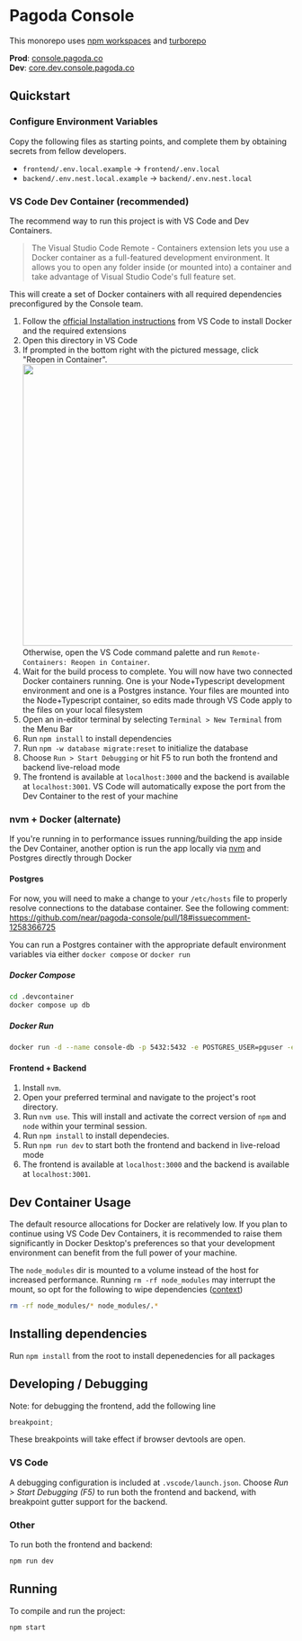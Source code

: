 # Pagoda Console

This monorepo uses [npm workspaces](https://docs.npmjs.com/cli/v7/using-npm/workspaces) and [turborepo](https://turborepo.org/)

**Prod**: [console.pagoda.co](https://console.pagoda.co)  
**Dev**: [core.dev.console.pagoda.co](https://core.dev.console.pagoda.co)

## Quickstart

### Configure Environment Variables

Copy the following files as starting points, and complete them by obtaining secrets from fellow developers.

- `frontend/.env.local.example` → `frontend/.env.local`
- `backend/.env.nest.local.example` → `backend/.env.nest.local`

### VS Code Dev Container (recommended)

The recommend way to run this project is with VS Code and Dev Containers.

> The Visual Studio Code Remote - Containers extension lets you use a Docker container as a full-featured development environment. It allows you to open any folder inside (or mounted into) a container and take advantage of Visual Studio Code's full feature set.

This will create a set of Docker containers with all required dependencies preconfigured by the Console team.

1. Follow the [official Installation instructions](https://code.visualstudio.com/docs/remote/containers#_installation) from VS Code to install Docker and the required extensions
2. Open this directory in VS Code
3. If prompted in the bottom right with the pictured message, click "Reopen in Container".
   <img src="./devResources/reopen-in-container.png" width="500">  
   Otherwise, open the VS Code command palette and run `Remote-Containers: Reopen in Container`.
4. Wait for the build process to complete. You will now have two connected Docker containers running. One is your Node+Typescript development environment and one is a Postgres instance. Your files are mounted into the Node+Typescript container, so edits made through VS Code apply to the files on your local filesystem
5. Open an in-editor terminal by selecting `Terminal > New Terminal` from the Menu Bar
6. Run `npm install` to install dependencies
7. Run `npm -w database migrate:reset` to initialize the database
8. Choose `Run > Start Debugging` or hit F5 to run both the frontend and backend live-reload mode
9. The frontend is available at `localhost:3000` and the backend is available at `localhost:3001`. VS Code will automatically expose the port from the Dev Container to the rest of your machine

### nvm + Docker (alternate)

If you're running in to performance issues running/building the app inside the Dev Container, another option is run the app locally via [nvm](https://github.com/nvm-sh/nvm) and Postgres directly through Docker

#### Postgres

For now, you will need to make a change to your `/etc/hosts` file to properly resolve connections to the database container.
See the following comment: https://github.com/near/pagoda-console/pull/18#issuecomment-1258366725

You can run a Postgres container with the appropriate default environment variables via either `docker compose` or `docker run`

##### Docker Compose

```bash
cd .devcontainer
docker compose up db
```

##### Docker Run

```bash
docker run -d --name console-db -p 5432:5432 -e POSTGRES_USER=pguser -e POSTGRES_PASSWORD=pgpass -e POSTGRES_DB=devconsole postgres:13-alpine
```

#### Frontend + Backend

1. Install `nvm`.
2. Open your preferred terminal and navigate to the project's root directory.
3. Run `nvm use`. This will install and activate the correct version of `npm` and `node` within your terminal session.
4. Run `npm install` to install dependecies.
5. Run `npm run dev` to start both the frontend and backend in live-reload mode
6. The frontend is available at `localhost:3000` and the backend is available at `localhost:3001`.

## Dev Container Usage

The default resource allocations for Docker are relatively low. If you plan to continue using VS Code Dev Containers, it is recommended to raise them significantly in Docker Desktop's preferences so that your development environment can benefit from the full power of your machine.

The `node_modules` dir is mounted to a volume instead of the host for increased performance. Running `rm -rf node_modules` may interrupt the mount, so opt for the following to wipe dependencies ([context](https://code.visualstudio.com/remote/advancedcontainers/improve-performance#_use-a-targeted-named-volume))

```bash
rm -rf node_modules/* node_modules/.*
```

## Installing dependencies

Run `npm install` from the root to install depenedencies for all packages

## Developing / Debugging

Note: for debugging the frontend, add the following line

```ts
breakpoint;
```

These breakpoints will take effect if browser devtools are open.

### VS Code

A debugging configuration is included at `.vscode/launch.json`. Choose _Run > Start Debugging (F5)_ to run both the frontend and backend, with breakpoint gutter support for the backend.

### Other

To run both the frontend and backend:

```bash
npm run dev
```

## Running

To compile and run the project:

```bash
npm start
```
